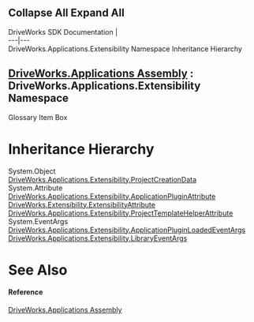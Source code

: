 Collapse All Expand All  
---  
DriveWorks SDK Documentation  |   
---|---  
DriveWorks.Applications.Extensibility Namespace Inheritance Hierarchy   
  
[DriveWorks.Applications Assembly](topic13.md) : DriveWorks.Applications.Extensibility Namespace  
---  
  
Glossary Item Box

# Inheritance Hierarchy

System.Object  
[DriveWorks.Applications.Extensibility.ProjectCreationData](topic2132.md)  
System.Attribute  
[DriveWorks.Applications.Extensibility.ApplicationPluginAttribute](topic2106.md)  
[DriveWorks.Extensibility.ExtensibilityAttribute](topic7177.md)  
[DriveWorks.Applications.Extensibility.ProjectTemplateHelperAttribute](topic2144.md)  
System.EventArgs  
[DriveWorks.Applications.Extensibility.ApplicationPluginLoadedEventArgs](topic2116.md)  
[DriveWorks.Applications.Extensibility.LibraryEventArgs](topic2124.md)  


# See Also

#### Reference

[DriveWorks.Applications Assembly](topic13.md)


